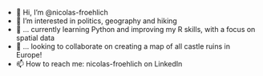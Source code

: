 - 👋 Hi, I’m @nicolas-froehlich
- 👀 I’m interested in politics, geography and hiking
- 🌱 ... currently learning Python and improving my R skills, with a focus on spatial data
- 💞️ ... looking to collaborate on creating a map of all castle ruins in Europe!
- 📫 How to reach me: nicolas-froehlich on LinkedIn

<!---
nicolas-froehlich/nicolas-froehlich is a ✨ special ✨ repository because its `README.md` (this file) appears on your GitHub profile.
You can click the Preview link to take a look at your changes.
--->
